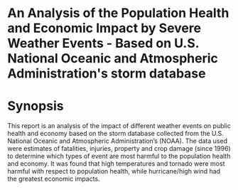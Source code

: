 # An Analysis of the Population Health and Economic Impact by Severe Weather Events - Based on U.S. National Oceanic and Atmospheric Administration's storm database

# Synopsis

This report is an analysis of the impact of different weather events on public health and economy based on the storm database collected from the U.S. National Oceanic and Atmospheric Administration’s (NOAA). The data used were estimates of fatalities, injuries, property and crop damage (since 1996) to determine which types of event are most harmful to the population health and economy. It was found that high temperatures and tornado were most harmful with respect to population health, while hurricane/high wind had the greatest economic impacts.